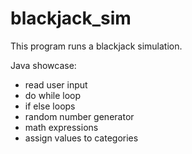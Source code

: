 # blackjack_sim

This program runs a blackjack simulation.

Java showcase:
- read user input
- do while loop
- if else loops
- random number generator
- math expressions
- assign values to categories
